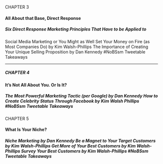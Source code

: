 CHAPTER 3

#### All About that Base, Direct Response

##### Six Direct Response Marketing Principles That Have to be Applied to
 Social Media Marketing or You Might as Well Set Your Money on Fire (as Most Companies Do) by Kim Walsh-Phillips The Importance of Creating Your Unique Selling Proposition by Dan
 Kennedy #NoBSsm Tweetable Takeaways


-----

##### CHAPTER 4

#### It’s Not All About You. Or Is It?

##### The Most Powerful Marketing Tactic (per Google) by Dan Kennedy How to Create Celebrity Status Through Facebook by Kim Walsh Phillips #NoBSsm Tweetable Takeaways

CHAPTER 5

#### What Is Your Niche?

##### Niche Marketing by Dan Kennedy Be a Magnet to Your Target Customers by Kim Walsh-Phillips Get More of Your Best Customers by Kim Walsh-Phillips Survey Your Best Customers by Kim Walsh-Phillips #NoBSsm Tweetable Takeaways